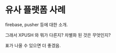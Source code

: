 유사 플랫폼 사례
======================

firebase, pusher 등에 대한 소개.

그래서 XPUSH 와 뭐가 다른지? 차별화 된 것은 무엇인지?

표가 나올 수 있으면 더 좋겠음.
